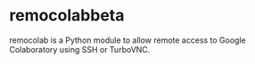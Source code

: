 # remocolabbeta
remocolab is a Python module to allow remote access to Google Colaboratory using SSH or TurboVNC.
